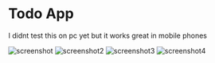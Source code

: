 # Todo App

I didnt test this on pc yet but it works great in mobile phones 

![screenshot](Screenshot_2020-07-25-12-35-14-57.png)
![screenshot2](Screenshot_2020-07-25-12-42-59-35.png)
![screenshot3](Screenshot_2020-07-25-12-42-51-63.png)
![screenshot4](Screenshot_2020-07-25-12-52-59-88.png)
